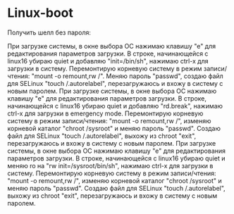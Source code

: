 # Linux-boot
Получить шелл без пароля:

При загрузке системы, в окне выбора ОС нажимаю клавишу "е" для редактирования параметров загрузки. В строке, начинающейся с linux16 убираю quiet и добавляю "init=/bin/sh", нажимаю сtrl-x для загрузки в систему. Перемонтирую корневую систему в режим записи/чтения: "mount -o remount,rw /". Меняю пароль "passwd", создаю файл для SELinux "touch /.autorelabel", перезагружаюсь и вхожу в систему с новым паролем.
При загрузке системы, в окне выбора ОС нажимаю клавишу "е" для редактирования параметров загрузки. В строке, начинающейся с linux16 убираю quiet и добавляю "rd.break", нажимаю сtrl-x для загрузки в emergency mode. Перемонтирую корневую систему в режим записи/чтения: "mount -o remount,rw /", изменяю корневой каталог "chroot /sysroot" и меняю пароль "passwd". Создаю файл для SELinux "touch /.autorelabel", выхожу из chroot "exit", перезагружаюсь и вхожу в систему с новым паролем.
При загрузке системы, в окне выбора ОС нажимаю клавишу "е" для редактирования параметров загрузки. В строке, начинающейся с linux16 убираю quiet и меняю ro на "rw init=/sysroot/bin/sh", нажимаю сtrl-x для загрузки в систему. Перемонтирую корневую систему в режим записи/чтения: "mount -o remount,rw /", изменяю корневой каталог "chroot /sysroot" и меняю пароль "passwd". Создаю файл для SELinux "touch /.autorelabel", выхожу из chroot "exit", перезагружаюсь и вхожу в систему с новым паролем.
